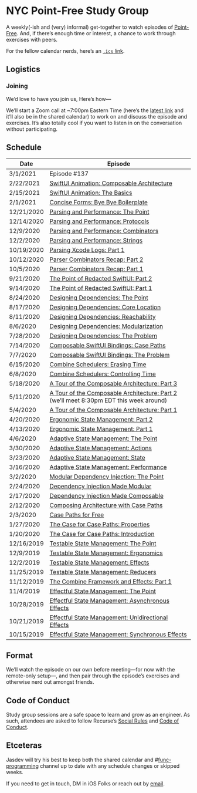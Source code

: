 # NYC Point-Free Study Group

A weekly(-ish and (very) informal) get-together to watch episodes of [Point-Free][1]. And, if there’s enough time or interest, a chance to work through exercises with peers.

For the fellow calendar nerds, here’s an [`.ics` link][3].

## Logistics

### Joining

We’d love to have you join us, Here’s how—

We’ll start a Zoom call at \~7:00pm Eastern Time (here’s the [latest link][4] and it’ll also be in the shared calendar) to work on and discuss the episode and exercises. It’s also totally cool if you want to listen in on the conversation without participating.

## Schedule

| Date | Episode |
| ----------- | ------------- |
| 3/1/2021 | Episode #137 |
| 2/22/2021 | [SwiftUI Animation: Composable Architecture](https://www.pointfree.co/episodes/ep136-swiftui-animation-the-basics) |
| 2/15/2021 | [SwiftUI Animation: The Basics](https://www.pointfree.co/episodes/ep135-swiftui-animation-the-basics) |
| 2/1/2021 | [Concise Forms: Bye Bye Boilerplate](https://www.pointfree.co/episodes/ep133-concise-forms-bye-bye-boilerplate) |
| 12/21/2020 | [Parsing and Performance: The Point](https://www.pointfree.co/episodes/ep130-parsing-and-performance-the-point) |
| 12/14/2020 | [Parsing and Performance: Protocols](https://www.pointfree.co/episodes/ep129-parsing-and-performance-protocols) |
| 12/9/2020 | [Parsing and Performance: Combinators](https://www.pointfree.co/episodes/ep128-parsing-and-performance-combinators) |
| 12/2/2020 | [Parsing and Performance: Strings](https://www.pointfree.co/episodes/ep127-parsing-and-performance-strings) |
| 10/19/2020 | [Parsing Xcode Logs: Part 1](https://www.pointfree.co/episodes/ep121-parsing-xcode-logs-part-1) |
| 10/12/2020 | [Parser Combinators Recap: Part 2](https://www.pointfree.co/episodes/ep120-parser-combinators-recap-part-2) |
| 10/5/2020 | [Parser Combinators Recap: Part 1](https://www.pointfree.co/episodes/ep119-parser-combinators-recap-part-1) |
| 9/21/2020 | [The Point of Redacted SwiftUI: Part 2](https://www.pointfree.co/episodes/ep118-redacted-swiftui-the-point-part-2) |
| 9/14/2020 | [The Point of Redacted SwiftUI: Part 1](https://www.pointfree.co/episodes/ep117-redacted-swiftui-the-point-part-1) |
| 8/24/2020 | [Designing Dependencies: The Point](https://www.pointfree.co/episodes/ep114-designing-dependencies-the-point) |
| 8/17/2020 | [Designing Dependencies: Core Location](https://www.pointfree.co/episodes/ep113-designing-dependencies-core-location) |
| 8/11/2020 | [Designing Dependencies: Reachability](https://www.pointfree.co/episodes/ep112-designing-dependencies-reachability) |
| 8/6/2020 | [Designing Dependencies: Modularization](https://www.pointfree.co/episodes/ep111-designing-dependencies-modularization) |
| 7/28/2020 | [Designing Dependencies: The Problem](https://www.pointfree.co/episodes/ep110-designing-dependencies-the-problem) |
| 7/14/2020 | [Composable SwiftUI Bindings: Case Paths](https://www.pointfree.co/episodes/ep108-composable-swiftui-bindings-case-paths) |
| 7/7/2020 | [Composable SwiftUI Bindings: The Problem](https://www.pointfree.co/episodes/ep107-composable-swiftui-bindings-the-problem) |
| 6/15/2020 | [Combine Schedulers: Erasing Time](https://www.pointfree.co/episodes/ep106-combine-schedulers-erasing-time) |
| 6/8/2020 | [Combine Schedulers: Controlling Time](https://www.pointfree.co/episodes/ep105-combine-schedulers-controlling-time) |
| 5/18/2020 | [A Tour of the Composable Architecture: Part 3](https://www.pointfree.co/episodes/ep102-a-tour-of-the-composable-architecture-part-3) |
| 5/11/2020 | [A Tour of the Composable Architecture: Part 2](https://www.pointfree.co/episodes/ep101-a-tour-of-the-composable-architecture-part-2) (we’ll meet 8:30pm EDT this week around) |
| 5/4/2020 | [A Tour of the Composable Architecture: Part 1](https://www.pointfree.co/episodes/ep100-a-tour-of-the-composable-architecture-part-1) |
| 4/20/2020 | [Ergonomic State Management: Part 2](https://www.pointfree.co/episodes/ep99-ergonomic-state-management-part-2) |
| 4/13/2020 | [Ergonomic State Management: Part 1](https://www.pointfree.co/episodes/ep98-ergonomic-state-management-part-1) |
| 4/6/2020 | [Adaptive State Management: The Point](https://www.pointfree.co/episodes/ep97-adaptive-state-management-the-point) |
| 3/30/2020 | [Adaptive State Management: Actions](https://www.pointfree.co/episodes/ep96-adaptive-state-management-actions) |
| 3/23/2020 | [Adaptive State Management: State](https://www.pointfree.co/episodes/ep95-adaptive-state-management-state) |
| 3/16/2020 | [Adaptive State Management: Performance](https://www.pointfree.co/episodes/ep94-adaptive-state-management-performance) |
| 3/2/2020 | [Modular Dependency Injection: The Point](https://www.pointfree.co/episodes/ep93-modular-dependency-injection-the-point) |
| 2/24/2020 | [Dependency Injection Made Modular](23) |
| 2/17/2020 | [Dependency Injection Made Composable](22) |
| 2/12/2020 | [Composing Architecture with Case Paths][21] |
| 2/3/2020 | [Case Paths for Free][5] |
| 1/27/2020 | [The Case for Case Paths: Properties][6] |
| 1/20/2020 | [The Case for Case Paths: Introduction][7] |
| 12/16/2019 | [Testable State Management: The Point][8] |
| 12/9/2019 | [Testable State Management: Ergonomics][9] |
| 12/2/2019 | [Testable State Management: Effects][10] |
| 11/25/2019 | [Testable State Management: Reducers][11] |
| 11/12/2019 | [The Combine Framework and Effects: Part 1][12] |
| 11/4/2019 | [Effectful State Management: The Point][13] |
| 10/28/2019 | [Effectful State Management: Asynchronous Effects][14] |
| 10/21/2019 | [Effectful State Management: Unidirectional Effects][15] |
| 10/15/2019 | [Effectful State Management: Synchronous Effects][16] |

## Format

We’ll watch the episode on our own before meeting—for now with the remote-only setup—, and then pair through the episode’s exercises and otherwise nerd out amongst friends.

## Code of Conduct

Study group sessions are a safe space to learn and grow as an engineer. As such, attendees are asked to follow Recurse’s [Social Rules][17] and [Code of Conduct][18].

## Etceteras

Jasdev will try his best to keep both the shared calendar and \#[func-programming][19] channel up to date with any schedule changes or skipped weeks.

If you need to get in touch, DM in iOS Folks or reach out by [email][20].

[1]:	https://www.pointfree.co
[2]:	https://maps.apple.com/?address=125%20W%2025th%20St,%20New%20York,%20NY%20%2010001,%20United%20States&ll=40.744740,-73.992678&q=125%20W%2025th%20St&_ext=EiYpXpeGd8BeREAx16L2Kel/UsA53Gys0+ZfREBBIdkh5iZ/UsBQAw%3D%3D
[3]:	https://user.fm/calendar/v1-b88d068d40c340849570a49f68c376ae/NYC%20Point-Free%20Study%20Group.ics
[4]:	https://us04web.zoom.us/j/3543139408?pwd=di9YN2VoQ0o3dm41VDNrdGdOMmN1dz09
[5]:	https://www.pointfree.co/episodes/ep89-case-paths-for-free "Case Paths for Free"
[6]:	https://www.pointfree.co/episodes/ep88-the-case-for-case-paths-properties
[7]:	https://www.pointfree.co/episodes/ep87-the-case-for-case-paths-introduction
[8]:	https://www.pointfree.co/episodes/ep85-testable-state-management-the-point
[9]:	https://www.pointfree.co/episodes/ep84-testable-state-management-ergonomics
[10]:	https://www.pointfree.co/episodes/ep83-testable-state-management-effects
[11]:	https://www.pointfree.co/episodes/ep82-testable-state-management-reducers
[12]:	https://www.pointfree.co/episodes/ep80-the-combine-framework-and-effects-part-1
[13]:	https://www.pointfree.co/episodes/ep79-effectful-state-management-the-point
[14]:	https://www.pointfree.co/episodes/ep78-effectful-state-management-asynchronous-effects
[15]:	https://www.pointfree.co/episodes/ep77-effectful-state-management-unidirectional-effects
[16]:	https://www.pointfree.co/episodes/ep76-effectful-state-management-synchronous-effects
[17]:	https://www.recurse.com/manual#sub-sec-social-rules
[18]:	https://www.recurse.com/code-of-conduct
[19]:	https://iosdevelopers.slack.com/messages/C034QKFU2
[20]:	mailto:j@jasdev.me
[21]:	https://www.pointfree.co/episodes/ep90-composing-architecture-with-case-paths
[22]:	https://www.pointfree.co/episodes/ep91-dependency-injection-made-composable
[23]:	https://www.pointfree.co/episodes/ep92-dependency-injection-made-modular
